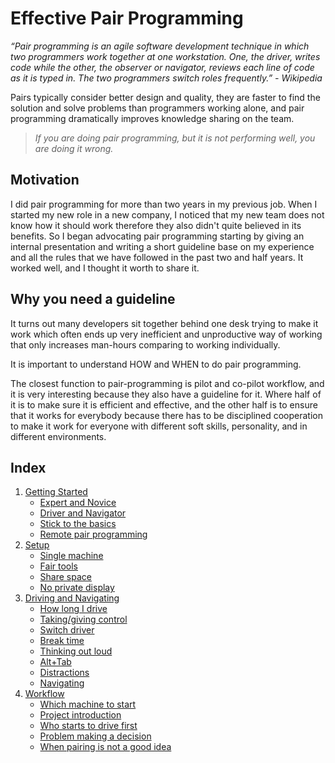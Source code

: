 # Effective Pair Programming

_“Pair programming is an agile software development technique in which two programmers work together at one workstation. One, the driver, writes code while the other, the observer or navigator, reviews each line of code as it is typed in. The two programmers switch roles frequently.” - Wikipedia_

Pairs typically consider better design and quality, they are faster to find the solution and solve problems than programmers working alone, and pair programming dramatically improves knowledge sharing on the team.

> _If you are doing pair programming, but it is not performing well, you are doing it wrong._

## Motivation

I did pair programming for more than two years in my previous job. When I started my new role in a new company, I noticed that my new team does not know how it should work therefore they also didn't quite believed in its benefits. So I began advocating pair programming starting by giving an internal presentation and writing a short guideline base on my experience and all the rules that we have followed in the past two and half years. It worked well, and I thought it worth to share it.

## Why you need a guideline

It turns out many developers sit together behind one desk trying to make it work which often ends up very inefficient and unproductive way of working that only increases man-hours comparing to working individually.

It is important to understand HOW and WHEN to do pair programming.

The closest function to pair-programming is pilot and co-pilot workflow, and it is very interesting because they also have a guideline for it. Where half of it is to make sure it is efficient and effective, and the other half is to ensure that it works for everybody because there has to be disciplined cooperation to make it work for everyone with different soft skills, personality, and in different environments.

## Index

1. [Getting Started](chapters/01-getting-started.md)
    * [Expert and Novice](chapters/01-getting-started.md#expert-and-novice)
    * [Driver and Navigator](chapters/01-getting-started.md#driver-and-navigator)
    * [Stick to the basics](chapters/01-getting-started.md#stick-to-the-basics)
    * [Remote pair programming](chapters/01-getting-started.md#remote-pair-programming)
2. [Setup](chapters/02-setup.md)
    * [Single machine](chapters/02-setup.md#single-machine)
    * [Fair tools](chapters/02-setup.md#fair-tools)
    * [Share space](chapters/02-setup.md#share-space)
    * [No private display](chapters/02-setup.md#no-private-display)
3. [Driving and Navigating](chapters/03-driving.md)
    * [How long I drive](chapters/03-driving.md#how-long-i-drive)
    * [Taking/giving control](chapters/03-driving.md#takinggiving-control)
    * [Switch driver](chapters/03-driving.md#switch-driver)
    * [Break time](chapters/03-driving.md#break-time)
    * [Thinking out loud](chapters/03-driving.md#thinking-out-loud)
    * [Alt+Tab](chapters/03-driving.md#alttab)
    * [Distractions](chapters/03-driving.md#distractions)
    * [Navigating](chapters/03-driving.md#navigating)
4. [Workflow](chapters/04-workflow.md)
    * [Which machine to start](chapters/04-workflow.md#which-machine-to-start)
    * [Project introduction](chapters/04-workflow.md#project-introduction)
    * [Who starts to drive first](chapters/04-workflow.md#who-starts-to-drive-first)
    * [Problem making a decision](chapters/04-workflow.md#problem-making-a-decision)
    * [When pairing is not a good idea](chapters/04-workflow.md#when-pairing-is-not-a-good-idea)

